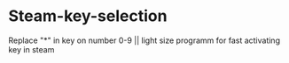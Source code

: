 # Steam-key-selection
Replace "*" in key on number 0-9 || light size programm for fast activating key in steam
